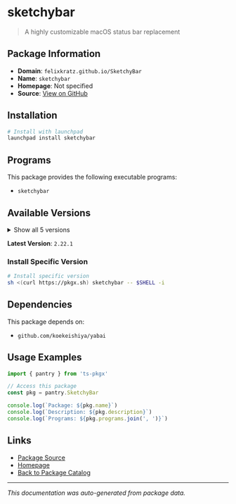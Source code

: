 # sketchybar

> A highly customizable macOS status bar replacement

## Package Information

- **Domain**: `felixkratz.github.io/SketchyBar`
- **Name**: `sketchybar`
- **Homepage**: Not specified
- **Source**: [View on GitHub](https://github.com/pkgxdev/pantry/tree/main/projects/felixkratz.github.io/SketchyBar/package.yml)

## Installation

```bash
# Install with launchpad
launchpad install sketchybar
```

## Programs

This package provides the following executable programs:

- `sketchybar`

## Available Versions

<details>
<summary>Show all 5 versions</summary>

- `2.22.1`, `2.22.0`, `2.21.0`, `2.20.1`, `2.20.0`

</details>

**Latest Version**: `2.22.1`

### Install Specific Version

```bash
# Install specific version
sh <(curl https://pkgx.sh) sketchybar -- $SHELL -i
```

## Dependencies

This package depends on:

- `github.com/koekeishiya/yabai`

## Usage Examples

```typescript
import { pantry } from 'ts-pkgx'

// Access this package
const pkg = pantry.SketchyBar

console.log(`Package: ${pkg.name}`)
console.log(`Description: ${pkg.description}`)
console.log(`Programs: ${pkg.programs.join(', ')}`)
```

## Links

- [Package Source](https://github.com/pkgxdev/pantry/tree/main/projects/felixkratz.github.io/SketchyBar/package.yml)
- [Homepage](#)
- [Back to Package Catalog](../../../package-catalog.md)

---

*This documentation was auto-generated from package data.*
